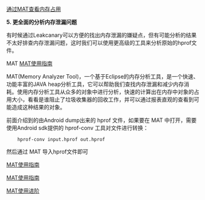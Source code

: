 

[通过MAT查看内存占用](https://blog.csdn.net/xiaanming/article/details/42396507)


**5. 更全面的分析内存泄漏问题**

有时候通过Leakcanary可以方便的找出内存泄漏的嫌疑点，但有可能分析的结果不太好排查内存泄漏问题，这时我们可以使用更高级的工具来分析原始的hprof文件。

MAT [MAT使用指南](http://androidperformance.com/2015/04/11/AndroidMemory-Usage-Of-MAT.html)

MAT(Memory Analyzer Tool)，一个基于Eclipse的内存分析工具，是一个快速、功能丰富的JAVA heap分析工具，它可以帮助我们查找内存泄漏和减少内存消耗。使用内存分析工具从众多的对象中进行分析，快速的计算出在内存中对象的占用大小，看看是谁阻止了垃圾收集器的回收工作，并可以通过报表直观的查看到可能造成这种结果的对象。

前面介绍到的由Android dump出来的 hprof 文件，如果要在 MAT 中打开，需要使用Android sdk提供的 hprof-conv 工具对文件进行转换：

		hprof-conv input.hprof out.hprof

然后通过 MAT 导入hprof文件即可

[MAT使用指南](http://androidperformance.com/2015/04/11/AndroidMemory-Usage-Of-MAT.html)

[MAT使用指南](http://www.importnew.com/2433.html)

[MAT使用进阶](https://www.androidperformance.com/2015/04/11/AndroidMemory-Usage-Of-MAT-Pro/)